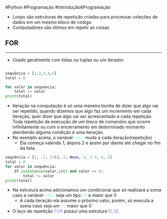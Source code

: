 #Python #Programação #IntroduçãoAProgramação 


- Loops são estruturas de repetição criadas para processar coleções de dados em um mesmo bloco de código.
- Computadores são ótimos em repetir as coisas 

## FOR
---

- Usado geralmente com listas ou tuplas ou um iterador.

```python

sequência = [1,2,3,4,5]
total = 0

for valor in sequencia:
	total += valor
print(total)
```

- Iteração na computação é só uma maneira bonita de dizer que algo vai ser repetido, quando dizemos que algo faz um incremento em cada iteração, quer dizer que algo vai ser acrescentado a cada repetição. Toda repetição da execução de um bloco de comandos que ocorre infinitamente ou com o encerramento em determinado momento atendendo alguma condição é uma iteração.
- No exemplo acima, a variável <span style="color:#8ef3f5">valor</span> muda a cada iteração(repetição)
	- Ela começa valendo 1, depois 2 e assim por diante até chegar no fim da lista.
```python 
sequência = [1, -7, 1+1J, 2, None, 3, 3.3, 4, 5] 
total = 0 
for valor in sequência: 
	if isinstance(valor,int) and valor >= 0: 
		total += valor 
print(total)
```
- Na estrutura acima adicionamos um condicional que só realizará a soma caso a variável <span style="color:#8ef3f5">valor</span> seja um tipo <span style="color:#8ef3f5">int</span> e maior que 0
	- A cada iteração ela assume o próximo valor, porém, só executa a soma caso seja um <span style="color:#8ef3f5">int</span> maior que 0
- O laço de repetição <span style="color:#9783fb">FOR</span> possui uma estrutura <span style="color:#9783fb">ELSE</span> 